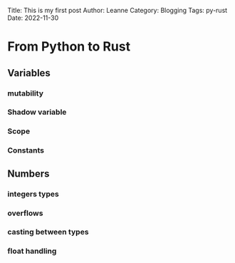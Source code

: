 Title: This is my first post
Author: Leanne
Category: Blogging
Tags: py-rust
Date: 2022-11-30

# From Python to Rust

## Variables

### mutability

### Shadow variable

### Scope

### Constants

## Numbers

### integers types

### overflows

### casting between types

### float handling

